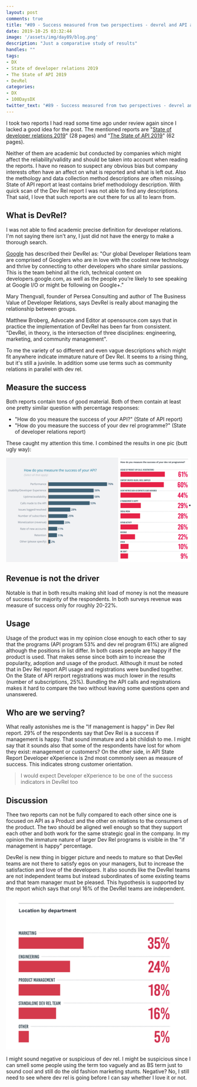 ```yaml
---
layout: post
comments: true
title: "#89 - Success measured from two perspectives - devrel and API as a Product"
date: 2019-10-25 03:32:44
image: '/assets/img/day89/blog.png'
description: "Just a comparative study of results"
handles: "" 
tags:
- DX 
- State of developer relations 2019
- The State of API 2019
- DevRel
categories:
- DX
- 100DaysDX
twitter_text: "#89 - Success measured from two perspectives - devrel and API as a Product"
---
```


I took two reports I had read some time ago under review again since I lacked a good idea for the post. The mentioned reports are "[State of developer relations 2019](https://stateofdevrel.hoopy.io/)" (28 pages) and "[The State of API 2019](https://static1.smartbear.co/smartbearbrand/media/pdf/smartbear_state_of_api_2019.pdf)" (62 pages). 

Neither of them are academic but conducted by companies which might affect the reliability/validity and should be taken into account when reading the reports. I have no reason to suspect any obvious bias but company interests often have an affect on what is reported and what is left out. Also the methology and data collection method descriptions are often missing. State of API report at least contains brief methodology description. With quick scan of the Dev Rel report I was not able to find any descriptions. That said, I love that such reports are out there for us all to learn from.  


## What is DevRel?

I was not able to find academic precise definition for developer relations. I'm not saying there isn't any, I just did not have the energy to make a thorough search. 

[Google](https://www.google.com/intl/km/about/careers/teams/client-facing/dev-rel/) has described their DevRel as: 
"Our global Developer Relations team are comprised of Googlers who are in love with the coolest new technology and thrive by connecting to other developers who share similar passions. This is the team behind all the rich, technical content on developers.google.com, as well as the people you’re likely to see speaking at Google I/O or might be following on Google+."

Mary Thengvall, founder of Persea Consulting and author of The Business Value of Developer Relations, says DevRel is really about managing the relationship between groups. 

Matthew Broberg, Advocate and Editor at opensource.com says that in practice the implementation of DevRel has been far from consistent. "DevRel, in theory, is the intersection of three disciplines: engineering, marketing, and community management". 

To me the variety of so different and even vague descriptions which might fit anywhere indicate immature nature of Dev Rel. It seems to a rising thing, but it's still a juvinile. In addition some use terms such as community relations in parallel with dev rel.  

## Measure the success

Both reports contain tons of good material. Both of them contain at least one pretty similar question with percentage responses: 

- "How do you measure the success of your API?" (State of API report)
- "How do you measure the success of your dev rel programme?" (State of developer relations report)

These caught my attention this time. I combined the results in one pic (butt ugly way): 

<img itemprop="image" src="/assets/img/day89/success-is.png" alt="{{site.name}}">

## Revenue is not the driver

Notable is that in both results making shit load of money is not the measure of success for majority of the respondents. In both surveys revenue was measure of success only for roughly 20-22%. 

## Usage

Usage of the product was in my opinion close enough to each other to say that the programs (API program 53% and dev rel program 61%) are aligned although the positions in list differ. In both cases people are happy if the product is used. That makes sense since both aim to increase the popularity, adoption and usage of the product. Although it must be noted that in Dev Rel report API usage and registrations were bundled together. On the State of API rerport registrations was much lower in the results (number of subscriptions, 25%). Bundling the API calls and registrations makes it hard to compare the two without leaving some questions open and unanswered. 

## Who are we serving? 

What really astonishes me is the "If management is happy" in Dev Rel report. 29% of the respondents say that Dev Rel is a success if management is happy. That sound immature and a bit childish to me. I might say that it sounds also that some of the respondents have lost for whom they exist: management or customers? On the other side, in API State Report Developer eXperience is 2nd most commonly seen as measure of success. This indicates strong customer orientation.  

<blockquote>I would expect Developer eXperience to be one of the success indicators in DevRel too</blockquote>

## Discussion

Thee two reports can not be fully compared to each other since one is focused on API as a Product and the other on relations to the consumers of the product. The two should be aligned well enough so that they support each other and both work for the same strategic goal in the company. In my opinion the immature nature of larger Dev Rel programs is visible in the "if management is happy" percentage. 

DevRel is new thing in bigger picture and needs to mature so that DevRel teams are not there to satisfy egos on your managers, but to increase the satisfaction and love of the developers. It also sounds like the DevRel teams are not independent teams but instead subordinates of some existing teams and that team manager must be pleased. This hypothesis is supported by the report which says that onyl 16% of the DevRel teams are independent. 

<img itemprop="image" src="/assets/img/day89/team.png" alt="{{site.name}}">

I might sound negative or suspicious of dev rel. I might be suspicious since I can smell some people using the term too vaguely and as BS term just to sound cool and still do the old fashion marketing stunts. Negative? No, I still need to see where dev rel is going before I can say whether I love it or not. 